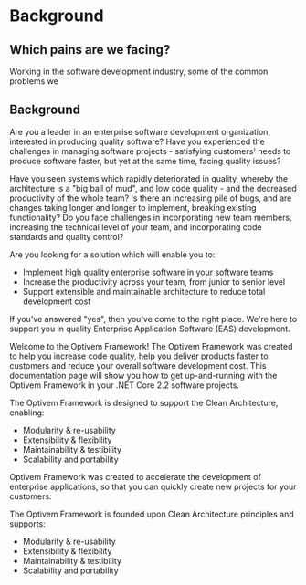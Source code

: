 # Background

## Which pains are we facing?

Working in the software development industry, some of the common problems we 

## Background

Are you a leader in an enterprise software development organization, interested in producing quality software? Have you experienced the challenges in managing software projects - satisfying customers' needs to produce software faster, but yet at the same time, facing quality issues?

Have you seen systems which rapidly deteriorated in quality, whereby the architecture is a "big ball of mud", and low code quality - and the decreased productivity of the whole team? Is there an increasing pile of bugs, and are changes taking longer and longer to implement, breaking existing functionality? Do you face challenges in incorporating new team members, increasing the technical level of your team, and incorporating code standards and quality control?

Are you looking for a solution which will enable you to:

* Implement high quality enterprise software in your software teams
* Increase the productivity across your team, from junior to senior level
* Support extensible and maintainable architecture to reduce total development cost

If you've answered "yes", then you've come to the right place. We're here to support you in quality Enterprise Application Software \(EAS\) development.







Welcome to the Optivem Framework! The Optivem Framework was created to help you increase code quality, help you deliver products faster to customers and reduce your overall software development cost. This documentation page will show you how to get up-and-running with the Optivem Framework in your .NET Core 2.2 software projects.

The Optivem Framework is designed to support the Clean Architecture, enabling:

* Modularity & re-usability
* Extensibility & flexibility
* Maintainability & testibility
* Scalability and portability









Optivem Framework was created to accelerate the development of enterprise applications, so that you can quickly create new projects for your customers.

The Optivem Framework is founded upon Clean Architecture principles and supports:

* Modularity & re-usability
* Extensibility & flexibility
* Maintainability & testibility
* Scalability and portability



